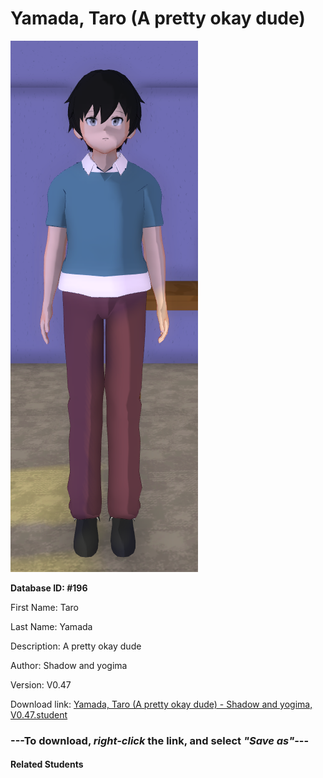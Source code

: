 # Yamada, Taro (A pretty okay dude)

<img src="Files/Yamada, Taro (A pretty okay dude).png" title="Yamada, Taro (A pretty okay dude) - Shadow and yogima, V0.47">

**Database ID: #196**

First Name: Taro

Last Name: Yamada

Description: A pretty okay dude

Author: Shadow and yogima

Version: V0.47

Download link: <a href="https://raw.githubusercontent.com/Arbiter1223/Daigaku-Gurashi-Custom-Students/master/Students/Files/Yamada%2C%20Taro%20(A%20pretty%20okay%20dude)%20-%20Shadow%20and%20yogima%2C%20V0.47.student">Yamada, Taro (A pretty okay dude) - Shadow and yogima, V0.47.student</a>

### ---**To download, _right-click_ the link, and select _"Save as"_**---

#### Related Students

